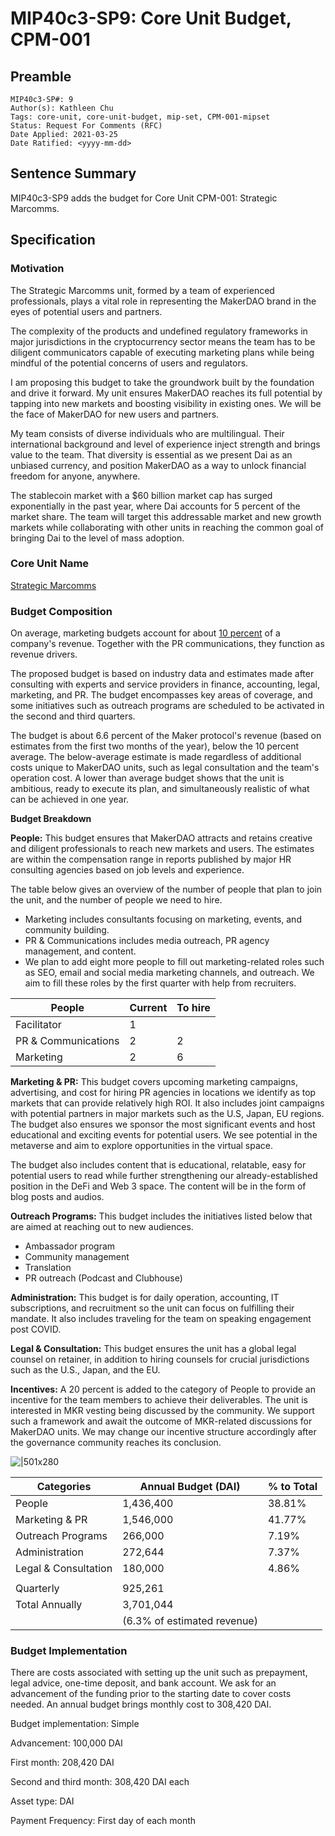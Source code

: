 # MIP40c3-SP9: Core Unit Budget, CPM-001

## Preamble

```
MIP40c3-SP#: 9
Author(s): Kathleen Chu
Tags: core-unit, core-unit-budget, mip-set, CPM-001-mipset
Status: Request For Comments (RFC)
Date Applied: 2021-03-25
Date Ratified: <yyyy-mm-dd>
```

## Sentence Summary

MIP40c3-SP9 adds the budget for Core Unit CPM-001: Strategic Marcomms.

## Specification

### Motivation

The Strategic Marcomms unit, formed by a team of experienced professionals, plays a vital role in representing the MakerDAO brand in the eyes of potential users and partners.

The complexity of the products and undefined regulatory frameworks in major jurisdictions in the cryptocurrency sector means the team has to be diligent communicators capable of executing marketing plans while being mindful of the potential concerns of users and regulators.

I am proposing this budget to take the groundwork built by the foundation and drive it forward. My unit ensures MakerDAO reaches its full potential by tapping into new markets and boosting visibility in existing ones. We will be the face of MakerDAO for new users and partners.

My team consists of diverse individuals who are multilingual. Their international background and level of experience inject strength and brings value to the team. That diversity is essential as we present Dai as an unbiased currency, and position MakerDAO as a way to unlock financial freedom for anyone, anywhere.

The stablecoin market with a $60 billion market cap has surged exponentially in the past year, where Dai accounts for 5 percent of the market share. The team will target this addressable market and new growth markets while collaborating with other units in reaching the common goal of bringing Dai to the level of mass adoption.

### Core Unit Name

[Strategic Marcomms](https://forum.makerdao.com/t/mip39c3-strategic-marcomms-core-unit/7189)

### Budget Composition

On average, marketing budgets account for about [10 percent](https://deloitte.wsj.com/cmo/2017/01/24/who-has-the-biggest-marketing-budgets/) of a company's revenue. Together with the PR communications, they function as revenue drivers.

The proposed budget is based on industry data and estimates made after consulting with experts and service providers in finance, accounting, legal, marketing, and PR. The budget encompasses key areas of coverage, and some initiatives such as outreach programs are scheduled to be activated in the second and third quarters.

The budget is about 6.6 percent of the Maker protocol's revenue (based on estimates from the first two months of the year), below the 10 percent average. The below-average estimate is made regardless of additional costs unique to MakerDAO units, such as legal consultation and the team's operation cost. A lower than average budget shows that the unit is ambitious, ready to execute its plan, and simultaneously realistic of what can be achieved in one year.

**Budget Breakdown**

**People:**
This budget ensures that MakerDAO attracts and retains creative and diligent professionals to reach new markets and users. The estimates are within the compensation range in reports published by major HR consulting agencies based on job levels and experience.

The table below gives an overview of the number of people that plan to join the unit, and the number of people we need to hire.

* Marketing includes consultants focusing on marketing, events, and community building.
* PR & Communications includes media outreach, PR agency management, and content.
* We plan to add eight more people to fill out marketing-related roles such as SEO, email and social media marketing channels, and outreach. We aim to fill these roles by the first quarter with help from recruiters.

|People|Current|To hire|
| --- | --- | --- |
|Facilitator|1||
|PR & Communications|2|2|
|Marketing|2|6|

**Marketing & PR:**
This budget covers upcoming marketing campaigns, advertising, and cost for hiring PR agencies in locations we identify as top markets that can provide relatively high ROI. It also includes joint campaigns with potential partners in major markets such as the U.S, Japan, EU regions. The budget also ensures we sponsor the most significant events and host educational and exciting events for potential users. We see potential in the metaverse and aim to explore opportunities in the virtual space.

The budget also includes content that is educational, relatable, easy for potential users to read while further strengthening our already-established position in the DeFi and Web 3 space. The content will be in the form of blog posts and audios.

**Outreach Programs:**
This budget includes the initiatives listed below that are aimed at reaching out to new audiences.

* Ambassador program
* Community management
* Translation
* PR outreach (Podcast and Clubhouse)

**Administration:**
This budget is for daily operation, accounting, IT subscriptions, and recruitment so the unit can focus on fulfilling their mandate. It also includes traveling for the team on speaking engagement post COVID.

**Legal & Consultation:**
This budget ensures the unit has a global legal counsel on retainer, in addition to hiring counsels for crucial jurisdictions such as the U.S., Japan, and the EU.

**Incentives:**
A 20 percent is added to the category of People to provide an incentive for the team members to achieve their deliverables. The unit is interested in MKR vesting being discussed by the community. We support such a framework and await the outcome of MKR-related discussions for MakerDAO units. We may change our incentive structure accordingly after the governance community reaches its conclusion.

![|501x280](upload://xMwF7qg3uGMSP5fnofrmKNNpCiT.png "Chart")

|Categories|Annual Budget (DAI)|% to Total|
| --- | --- | --- |
|People|1,436,400|38.81%|
|Marketing & PR|1,546,000|41.77%|
|Outreach Programs|266,000|7.19%|
|Administration|272,644|7.37%|
|Legal & Consultation|180,000|4.86%|
||||
|Quarterly|925,261||
|Total Annually|3,701,044||
||(6.3% of estimated revenue)||

### Budget Implementation

There are costs associated with setting up the unit such as prepayment, legal advice, one-time deposit, and bank account. We ask for an advancement of the funding prior to the starting date to cover costs needed. An annual budget brings monthly cost to 308,420 DAI.

Budget implementation: Simple

Advancement: 100,000 DAI

First month: 208,420 DAI

Second and third month: 308,420 DAI each

Asset type: DAI

Payment Frequency: First day of each month
